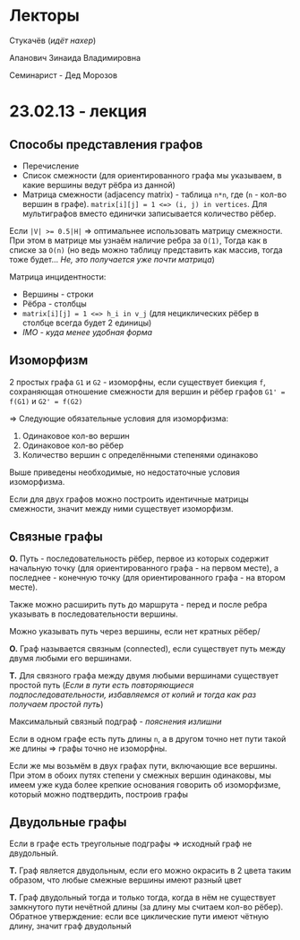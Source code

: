 # Лекторы
Стукачёв (*идёт нахер*)

Апанович Зинаида Владимировна

Семинарист - Дед Морозов

# 23.02.13 - лекция
## Способы представления графов
- Перечисление
- Список смежности (для ориентированного графа мы указываем, в какие вершины ведут рёбра из данной)
- Матрица смежности (adjacency matrix) - таблица `n*n`, где (`n` - кол-во вершин в графе). `matrix[i][j] = 1 <=> (i, j) in vertices`. Для мультиграфов вместо единички записывается количество рёбер.

Если `|V| >= 0.5|H|` => оптимальнее использовать матрицу смежности. При этом в матрице мы узнаём наличие ребра за `O(1)`, Тогда как в списке за `O(n)` (но ведь можно таблицу представить как массив, тогда тоже будет... *Не, это получается уже почти матрица*)

Матрица инцидентности:
- Вершины - строки
- Рёбра - столбцы
- `matrix[i][j] = 1 <=> h_i in v_j` (для нециклических рёбер в столбце всегда будет 2 единицы)
- *IMO - куда менее удобная форма*

## Изоморфизм
2 простых графа `G1` и `G2` - изоморфны, если существует биекция `f`, сохраняющая отношение смежности для вершин и рёбер графов `G1' = f(G1)` и `G2' = f(G2)`

=> Следующие обязательные условия для изоморфизма:
1. Одинаковое кол-во вершин
2. Одинаковое кол-во рёбер
3. Количество вершин с определёнными степенями одинаково

Выше приведены необходимые, но недостаточные условия изоморфизма.

Если для двух графов можно построить идентичные матрицы смежности, значит между ними существует изоморфизм.

## Связные графы
**О.** Путь - последовательность рёбер, первое из которых содержит начальную точку (для ориентированного графа - на первом месте), а последнее - конечную точку (для ориентированного графа - на втором месте).

Также можно расширить путь до маршрута - перед и после ребра указывать в последовательности вершины.

Можно указывать путь через вершины, если нет кратных рёбер/

**О.** Граф называется связным (connected), если существует путь между двумя любыми его вершинами.

**Т.** Для связного графа между двумя любыми вершинами существует простой путь (*Если в пути есть повторяющиеся подпоследовательности, избавляемся от копий и тогда как раз получаем простой путь*)

Максимальный связный подграф - *пояснения излишни*

Если в одном графе есть путь длины `n`, а в другом точно нет пути такой же длины => графы точно не изоморфны.

Если же мы возьмём в двух графах пути, включающие все вершины. При этом в обоих путях степени у смежных вершин одинаковы, мы имеем уже куда более крепкие основания говорить об изоморфизме, который можно подтвердить, построив графы

## Двудольные графы
Если в графе есть треугольные подграфы => исходный граф не двудольный.

**Т.** Граф является двудольным, если его можно окрасить в 2 цвета таким образом, что любые смежные вершины имеют разный цвет

**Т.** Граф двудольный тогда и только тогда, когда в нём не существует замкнутого пути нечётной длины (за длину мы считаем кол-во рёбер). Обратное утверждение: если все циклические пути имеют чётную длину, значит граф двудольный